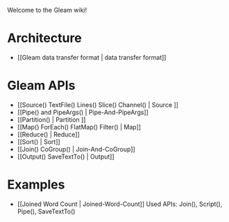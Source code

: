 Welcome to the Gleam wiki!

# Architecture
* [[Gleam data transfer format | data transfer format]]

# Gleam APIs
* [[Source() TextFile() Lines() Slice() Channel() | Source ]]
* [[Pipe() and PipeArgs() | Pipe-And-PipeArgs]]
* [[Partition() | Partition ]]
* [[Map() ForEach() FlatMap() Filter() | Map]]
* [[Reduce() | Reduce]]
* [[Sort() | Sort]]
* [[Join() CoGroup() | Join-And-CoGroup]]
* [[Output() SaveTextTo() | Output]]

# Examples
* [[Joined Word Count | Joined-Word-Count]] Used APIs: Join(), Script(), Pipe(), SaveTextTo()
